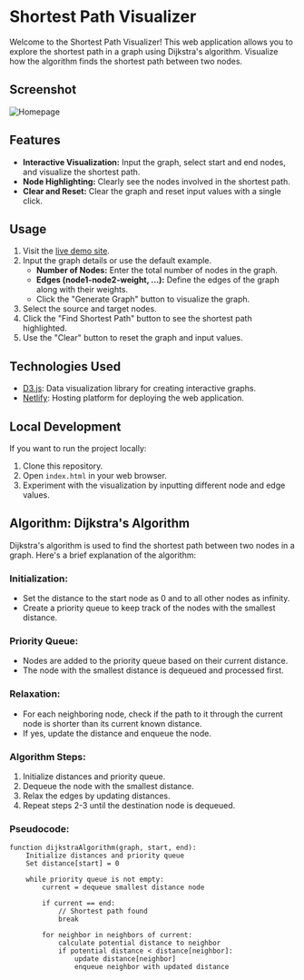 # Shortest Path Visualizer

Welcome to the Shortest Path Visualizer! This web application allows you to explore the shortest path in a graph using Dijkstra's algorithm. Visualize how the algorithm finds the shortest path between two nodes.

## Screenshot

![Homepage](https://github.com/8prashant/shortest-path-visualizer/blob/main/Screenshot.png)

## Features

- **Interactive Visualization:** Input the graph, select start and end nodes, and visualize the shortest path.
- **Node Highlighting:** Clearly see the nodes involved in the shortest path.
- **Clear and Reset:** Clear the graph and reset input values with a single click.

## Usage

1. Visit the [live demo site](https://dulcet-donut-3d861c.netlify.app/).
2. Input the graph details or use the default example.
   - **Number of Nodes:** Enter the total number of nodes in the graph.
   - **Edges (node1-node2-weight, ...):** Define the edges of the graph along with their weights.
   - Click the "Generate Graph" button to visualize the graph.
3. Select the source and target nodes.
4. Click the "Find Shortest Path" button to see the shortest path highlighted.
5. Use the "Clear" button to reset the graph and input values.

## Technologies Used

- [D3.js](https://d3js.org/): Data visualization library for creating interactive graphs.
- [Netlify](https://www.netlify.com/): Hosting platform for deploying the web application.

## Local Development

If you want to run the project locally:

1. Clone this repository.
2. Open `index.html` in your web browser.
3. Experiment with the visualization by inputting different node and edge values.

## Algorithm: Dijkstra's Algorithm

Dijkstra's algorithm is used to find the shortest path between two nodes in a graph. Here's a brief explanation of the algorithm:

### Initialization:

- Set the distance to the start node as 0 and to all other nodes as infinity.
- Create a priority queue to keep track of the nodes with the smallest distance.

### Priority Queue:

- Nodes are added to the priority queue based on their current distance.
- The node with the smallest distance is dequeued and processed first.

### Relaxation:

- For each neighboring node, check if the path to it through the current node is shorter than its current known distance.
- If yes, update the distance and enqueue the node.

### Algorithm Steps:

1. Initialize distances and priority queue.
2. Dequeue the node with the smallest distance.
3. Relax the edges by updating distances.
4. Repeat steps 2-3 until the destination node is dequeued.

### Pseudocode:

```plaintext
function dijkstraAlgorithm(graph, start, end):
    Initialize distances and priority queue
    Set distance[start] = 0

    while priority queue is not empty:
        current = dequeue smallest distance node

        if current == end:
            // Shortest path found
            break

        for neighbor in neighbors of current:
            calculate potential distance to neighbor
            if potential distance < distance[neighbor]:
                update distance[neighbor]
                enqueue neighbor with updated distance
